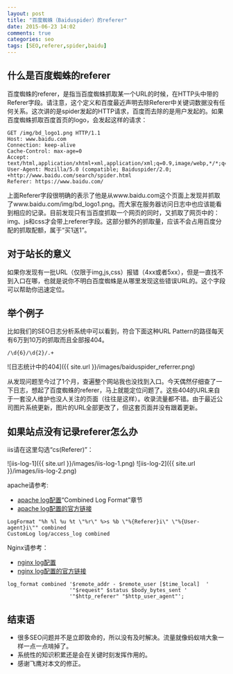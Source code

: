 ```yaml
---
layout: post
title: "百度蜘蛛（Baiduspider）的referer"
date: 2015-06-23 14:02
comments: true
categories: seo
tags: [SEO,referer,spider,baidu]
---
```



什么是百度蜘蛛的referer
------------------

百度蜘蛛的referer，是指当百度蜘蛛抓取某一个URL的时候，在HTTP头中带的Referer字段。请注意，这个定义和百度最近声明去除Referer中关键词数据没有任何关系。这次讲的是spider发起的HTTP请求，百度而去除的是用户发起的。如果百度蜘蛛抓取百度首页的logo，会发起这样的请求：

```
GET /img/bd_logo1.png HTTP/1.1
Host: www.baidu.com
Connection: keep-alive
Cache-Control: max-age=0
Accept: text/html,application/xhtml+xml,application/xml;q=0.9,image/webp,*/*;q=0.8
User-Agent: Mozilla/5.0 (compatible; Baiduspider/2.0; +http://www.baidu.com/search/spider.html
Referer: https://www.baidu.com/
```

上面Referer字段很明确的表示了他是从www.baidu.com这个页面上发现并抓取了www.baidu.com/img/bd_logo1.png。而大家在服务器访问日志中也应该能看到相应的记录。目前发现只有当百度抓取一个网页的同时，又抓取了网页中的：img、js和css才会带上referer字段。这部分额外的抓取量，应该不会占用百度分配的抓取配额，属于“买1送1”。

对于站长的意义
---------------

如果你发现有一批URL（仅限于img,js,css）报错（4xx或者5xx），但是一直找不到入口在哪，也就是说你不明白百度蜘蛛是从哪里发现这些错误URL的。这个字段可以帮助你迅速定位。

举个例子
------------

比如我们的SEO日志分析系统中可以看到，符合下面这种URL Pattern的路径每天有6万到10万的抓取而且全部报404。

```
/\d{6}/\d{2}/.+
```

![日志统计中的404]({{ site.url }}/images/baiduspider_referrer.png)

从发现问题至今过了1个月，查遍整个网站我也没找到入口。今天偶然仔细查了一下日志，想起了百度蜘蛛的referer，马上就能定位问题了。这些404的URL来自于一套没人维护也没人关注的页面（往往是这样）。收录流量都不错。由于最近公司图片系统更新，图片的URL全部更改了，但这套页面并没有跟着更新。

如果站点没有记录referer怎么办
--------------

iis请在这里勾选“cs(Referer)”：

![iis-log-1]({{ site.url }}/images/iis-log-1.png)
![iis-log-2]({{ site.url }}/images/iis-log-2.png)

apache请参考:

* [apache log配置](http://www.t086.com/code/apache2.2/logs.html)“Combined Log Format”章节
* [apache log配置的官方链接](http://httpd.apache.org/docs/2.2/logs.html)

```
LogFormat "%h %l %u %t \"%r\" %>s %b \"%{Referer}i\" \"%{User-agent}i\"" combined
CustomLog log/access_log combined
```


Nginx请参考：

* [nginx log配置](http://who0168.blog.51cto.com/253401/569615)
* [nginx log配置的官方链接](http://wiki.nginx.org/NginxHttpLogModule#log_format)

```
log_format combined '$remote_addr - $remote_user [$time_local]  '
                    '"$request" $status $body_bytes_sent '
                    '"$http_referer" "$http_user_agent"';
```

结束语
-----------

* 很多SEO问题并不是立即致命的，所以没有及时解决。流量就像蚂蚁啃大象一样一点一点啃掉了。
* 系统性的知识积累还是会在关键时刻发挥作用的。
* 感谢飞鹰对本文的修正。
